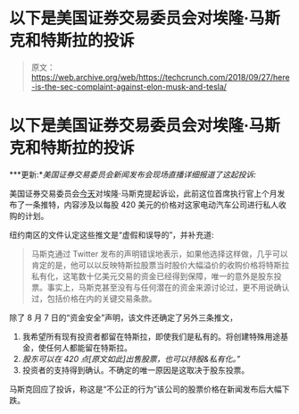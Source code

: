 # 以下是美国证券交易委员会对埃隆·马斯克和特斯拉的投诉

> 原文：<https://web.archive.org/web/https://techcrunch.com/2018/09/27/here-is-the-sec-complaint-against-elon-musk-and-tesla/>

# 以下是美国证券交易委员会对埃隆·马斯克和特斯拉的投诉

***更新:**美国证券交易委员会新闻发布会现场直播详细报道了这起投诉:*

美国证券交易委员会[今天](https://web.archive.org/web/20230405165301/https://techcrunch.com/2018/09/27/tesla-shares-fall-more-than-10-after-sec-fraud-charges-against-elon-musk/)对埃隆·马斯克提起诉讼，此前这位首席执行官上个月发布了一条推特，内容涉及以每股 420 美元的价格对这家电动汽车公司进行私人收购的计划。

纽约南区的文件认定这些推文是“虚假和误导的”，并补充道:

> 马斯克通过 Twitter 发布的声明错误地表示，如果他选择这样做，几乎可以肯定的是，他可以以反映特斯拉股票当时股价大幅溢价的收购价格将特斯拉私有化，这笔数十亿美元交易的资金已经得到保障，唯一的意外是股东投票。事实上，马斯克甚至没有与任何潜在的资金来源讨论过，更不用说确认过，包括价格在内的关键交易条款。

除了 8 月 7 日的“资金安全”声明，该文件还确定了另外三条推文，

1.  我希望所有现有投资者都留在特斯拉，即使我们是私有的。将创建特殊用途基金，使任何人都能留在特斯拉。
2.  *股东可以在 420 点[原文如此]出售股票，也可以持股&私有化。”*
3.  投资者的支持得到确认。不确定的唯一原因是这取决于股东投票。

马斯克回应了投诉，称这是“不公正的行为”该公司的股票价格在新闻发布后大幅下跌。

